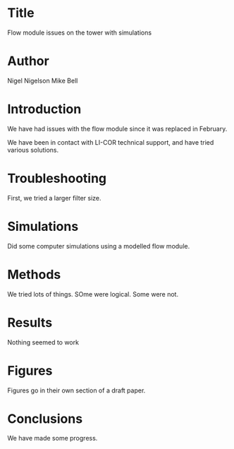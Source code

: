 # Title
Flow module issues on the tower with simulations

# Author
Nigel Nigelson
Mike Bell

# Introduction
We have had issues with the flow module since it was replaced in February.

We have been in contact with LI-COR technical support, and have tried various solutions.

# Troubleshooting
First, we tried a larger filter size.

# Simulations
Did some computer simulations using a modelled flow module.

# Methods
We tried lots of things. SOme were logical. Some were not.

# Results
Nothing seemed to work

# Figures
Figures go in their own section of a draft paper.

# Conclusions
We have made some progress.
